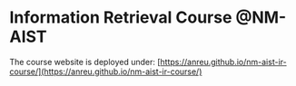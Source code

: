 # Information Retrieval Course @NM-AIST

The course website is deployed under: [https://anreu.github.io/nm-aist-ir-course/](https://anreu.github.io/nm-aist-ir-course/)
